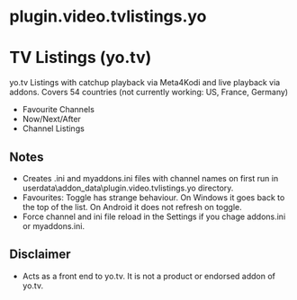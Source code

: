 # plugin.video.tvlistings.yo

# TV Listings (yo.tv)

yo.tv Listings with catchup playback via Meta4Kodi and live playback via addons.
Covers 54 countries (not currently working: US, France, Germany)

* Favourite Channels
* Now/Next/After
* Channel Listings

## Notes
* Creates <country>.ini and myaddons.ini files with channel names on first run in userdata\addon_data\plugin.video.tvlistings.yo directory.
* Favourites: Toggle has strange behaviour. On Windows it goes back to the top of the list. On Android it does not refresh on toggle.
* Force channel and ini file reload in the Settings if you chage addons.ini or myaddons.ini.

## Disclaimer
* Acts as a front end to yo.tv. It is not a product or endorsed addon of yo.tv.
